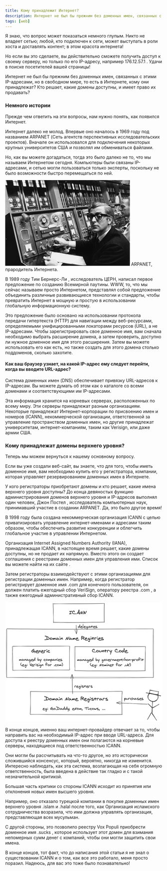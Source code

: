 ```yaml
---
title: Кому принадлежит Интернет?
description: Интернет не был бы прежним без доменных имен, связанных с этими IP-адресами, но в свободном мире, то есть в Интернете, кому они принадлежат?
tags: [web]
---
```


Я знаю, что вопрос может показаться немного глупым. Никто не владеет сетью; любой, кто подключен к сети, может выступать в роли хоста и доставлять контент; в этом красота интернета!

Но если вы это сделаете, вы действительно сможете получить доступ к своему серверу, но только по его IP-адресу, например 176.12.57.1 . Удачи в поиске посетителей вашей страницы!

Интернет не был бы прежним без доменных имен, связанных с этими IP-адресами, но в свободном мире, то есть в Интернете, кому они принадлежат? Кто решает, какие домены доступны, и имеет право их продавать?

### Немного истории
Прежде чем ответить на эти вопросы, нам нужно понять, как появился Интернет.

Интернет далеко не молод. Впервые оно началось в 1969 году под названием ARPANET (Сеть агентств перспективных исследовательских проектов). Вначале он использовался для подключения некоторых крупных университетов США и позволял им обмениваться файлами.

Но, как вы можете догадаться, тогда это было далеко не то, что мы называем Интернетом сегодня. Компьютеры были связаны IP-адресами, и сетью могли пользоваться только эксперты, поскольку не было возможности быстро перемещаться по ней.

![ARPANET](/assets/img/arpanet.jpg) ARPANET, прародитель Интернета.

В 1989 году Тим Бернерс-Ли , исследователь ЦЕРН, написал первое предложение по созданию Всемирной паутины. WWW, то, что мы сейчас называем просто Интернетом, представлял собой предложение объединить различные развивающиеся технологии и стандарты, чтобы превратить Интернет в мощную и простую в использовании глобальную информационную систему.

Это предложение было основано на использовании протокола передачи гипертекста (HTTP) для навигации между веб-ресурсами, определяемыми унифицированными локаторами ресурсов (URL), а не IP-адресами.
Чтобы зарегистрировать свое доменное имя, вам сначала необходимо выбрать расширение домена, а затем проверить, доступно ли нужное доменное имя для этого расширения. Затем вы можете использовать его как есть, но также создать для этого домена столько поддоменов, сколько захотите.
#### Как ваш браузер узнает, на какой IP-адрес ему следует перейти, когда вы вводите URL-адрес?
Система доменных имен (DNS) обеспечивает привязку URL-адресов к IP-адресам. Вы можете думать об этом как о каталоге со всеми доменами и соответствующими им IP-адресами.

Эта информация хранится на корневых серверах, расположенных по всему миру. Эти серверы принадлежат разным организациям. Некоторые принадлежат Интернет-корпорации по присвоению имен и номеров (ICANN), некоммерческой организации, ответственной за управление пространством доменных имен, но другие принадлежат университетам, интернет-компаниям, таким как Verisign, или даже армии США.

### Кому принадлежат домены верхнего уровня?
Теперь мы можем вернуться к нашему основному вопросу.

Если вы уже создали веб-сайт, вы знаете, что для того, чтобы иметь доменное имя, вам необходимо купить его у регистратора, компании, которая управляет резервированием доменных имен в Интернете.

У кого регистраторы приобретают домены и кто решает, какие имена верхнего уровня доступны?
До конца девяностых функцию администрирования доменов верхнего уровня и IP-адресов выполнял один человек, Джон Постел , исследователь компьютерных наук, принимавший участие в создании ARPANET. Да, это было другое время!

В 1998 году была создана некоммерческая организация ICANN с целью приватизировать управление интернет-именами и адресами таким образом, чтобы обеспечить развитие конкуренции и облегчить глобальное участие в управлении Интернетом.

Организация Internet Assigned Numbers Authority (IANA), принадлежащая ICANN, в настоящее время решает, какие домены доступны, но не продает их напрямую. Вместо этого он создает соглашения с реестрами доменных имен для управления ими. Список вы можете найти на их сайте .

Затем регистраторы взаимодействуют с этими организациями для регистрации доменных имен. Например, когда регистратор регистрирует доменное имя .com для конечного пользователя, он должен платить ежегодный сбор VeriSign, оператору реестра .com , а также ежегодный административный сбор ICANN.

![Регистраторы доменных имен](/assets/img/registrar.png)

В конце концов, именно ваш интернет-провайдер отвечает за то, чтобы направить вас на необходимый IP-адрес при вводе URL-адреса. Для доступа к реестру доменных имен они полагаются на корневые серверы, находящиеся под ответственностью ICANN.

Они могли бы рассчитывать на что-то другое, но это исторически сложившийся консенсус, который, вероятно, никогда не изменится. Интересно наблюдать, как эта система, возлагающая на себя огромную ответственность, была введена в действие так гладко и с такой незначительной критикой.

Большая часть критики со стороны ICANN исходит из принятия или отклонения новых имен высшего уровня.

Например, оно отказало турецкой компании в покупке доменных имен верхнего уровня .islam и .halal после того, как Организация исламского сотрудничества возразила, что ими должна управлять организация, представляющая всех мусульман.

С другой стороны, это позволило реестру Vox Populi приобрести доменное имя .sucks , которое использует этот домен для взимания непомерных сумм денег с компаний, чтобы они могли защитить свои имена.

В конце концов, тот факт, что до написания этой статьи я не знал о существовании ICANN и о том, как все это работало, меня просто поразил. Надеюсь, для вас это тоже было познавательно!
